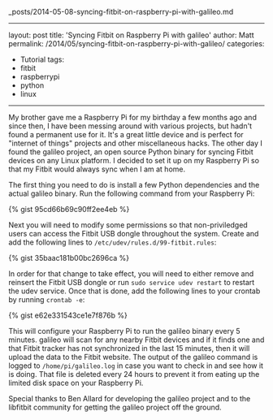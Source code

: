 _posts/2014-05-08-syncing-fitbit-on-raspberry-pi-with-galileo.md

---
layout: post
title: 'Syncing Fitbit on Raspberry Pi with galileo'
author: Matt
permalink: /2014/05/syncing-fitbit-on-raspberry-pi-with-galileo/
categories:
  - Tutorial
tags:
  - fitbit
  - raspberrypi
  - python
  - linux
---

My brother gave me a Raspberry Pi for my birthday a few months ago and since then, I have been messing around with various projects, but hadn't found a permanent use for it. It's a great little device and is perfect for "internet of things" projects and other miscellaneous hacks. The other day I found the galileo project, an open source Python binary for syncing Fitbit devices on any Linux platform. I decided to set it up on my Raspberry Pi so that my Fitbit would always sync when I am at home.

The first thing you need to do is install a few Python dependencies and the actual galileo binary. Run the following command from your Raspberry Pi:

{% gist 95cd66b69c90ff2ee4eb %}

Next you will need to modify some permissions so that non-priviledged users can access the Fitbit USB dongle throughout the system. Create and add the following lines to `/etc/udev/rules.d/99-fitbit.rules`:

{% gist 35baac181b00bc2696ca %}

In order for that change to take effect, you will need to either remove and reinsert the Fitbit USB dongle or run `sudo service udev restart` to restart the udev service. Once that is done, add the following lines to your crontab by running `crontab -e`:

{% gist e62e331543ce1e7f876b %}

This will configure your Raspberry Pi to run the galileo binary every 5 minutes. galileo will scan for any nearby Fitbit devices and if it finds one and that Fitbit tracker has not synchronized in the last 15 minutes, then it will upload the data to the Fitbit website. The output of the galileo command is logged to `/home/pi/galileo.log` in case you want to check in and see how it is doing. That file is deleted every 24 hours to prevent it from eating up the limited disk space on your Raspberry Pi.

Special thanks to Ben Allard for developing the galileo project and to the libfitbit community for getting the galileo project off the ground.
